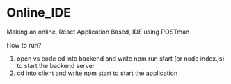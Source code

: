 # Online_IDE
Making an online, React Application Based, IDE using POSTman

How to run?
1. open vs code cd into backend and write npm run start (or node index.js) to start the backend server 
2. cd into client and write npm start to start the application

<!--
    1. Created a backend folder for all codes of REST APIs
    2. npm init in this folder, leave everything to default.
    3.Contains everything for the MetaData for the project.
    4. Created index.js -> the starting point of our project
    5. Created a script named as start so that I can run using "npm run start" instead of "node index.js".
    6. To create the rest api we installed express "npm install --save express"
    7. req.body cannot display becoz there is some another format so we use express.parser
    8. PostMAN -> localhost://5000/run
    9. fileGeneration -> 
        The function is async because we have to go step by step 
        We provide the path for the folder where our code will get stored
        But in case we don't have the codes folder then a problem may occur , so we check using the if-else whether the space exists. If doesn't exists then create it.

        We use unique ID generator, so that each file gets a unique ID
        npm install --save uuid
        v4 -> can now be used inside the code as the name uuid


    10. executeFile ->
        I got some error related to the filePaths so I just changed the way in which the exec command is written and added some extra paths like the executablePath, compileCommand and the runCommand

        Also I have changed the way the codes folder is made.
        Currently, it is required to have the codes folder. Because if it was getting created with the __dirname then the error was getting occurred due to the multiple paths being generated from generate file and the executable file

    11. FrontEnd -> 

    12. To send the code to the backend and to receive the code I have used the axious library
    npm install --save axious

    13. On a localhost when we send request from one port to another port it will be blocked by default due to the CORS policy => This issue is from the backend side not the frontend

    Cross Origin Resource Sharing Policy 

    so we install a module named as CORS on the backend part
    npm install --save cors

     -->

